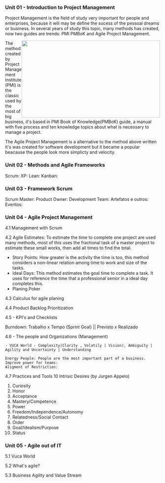 ### Unit 01 - Introduction to Project Management

Project Management is the field of study very important for people and enterprises, because it will may be define the sucess of the pessoal dreams or business.
In several years of study this topic, many methods has created, now two guides are trends: PMI PMBoK and Agile Project Management.


    
<img style="float: right;" src="https://doxplan.com/Imagens/Noticias/281_Banner.png" width="450" height="250">
    


The method created by Project Management Institute (PMI) is the classic used by the most of big business, it's based in PMI Book of Knowledge(PMBoK) guide, a manual with five process and ten knowledge topics about what is necessary to manage a project.
    
The Agile Project Management is a alternative to the method above written it's was created for software development but it became a popular beacause the people look more simplicty and velocity.





### Unit 02 - Methods and Agile Frameworks

  Scrum:
  XP:
  Lean:
  Kanban:






### Unit 03 - Framework Scrum

  Scrum Master:
  Product Owner:
  Development Team:
  Artefatos e outros:
  Eventos:







### Unit 04 - Agile Project Management

4.1 Management with Scrum

4.2 Agile Estimates:
    To estimate the time to complete one project are used many methods, most of this uses the fractional task of a master project to estimate these small works, then add all times to find the total.
    
   - Story Points: How greater is the activity the time is too, this method considers a non-linear relation among time to work and size of the tasks.
   - Ideal Days: This method estimates the goal time to complete a task. It uses for reference the time that a professional senior in a ideal day completes this.
   - Planing Poker
    
4.3 Calculus for agile planing

4.4 Product Backlog Prioritization

4.5 - KPI's and Checklists
   
   Burndown: Trabalho x Tempo (Sprint Goal) || Previsto x Realizado

4.6 - The people and Organizations (Management)

    - VUCA World - Complexity|Clarity , Volatily | Vision), Ambiguity | Agility and Uncertainty | Understanding
    
    Energy People: People are the most important part of a business.
    Improve power for teams:
    Aligment of Restriction:

4.7 Practices and Tools
  10 Intrisic Desires (by Jurgen Appelo)
  1. Curiosity
  2. Honor
  3. Acceptance
  4. Mastery/Competence
  5. Power
  6. Freedom/Independence/Autonomy
  7. Relatedness/Social Contact
  8. Order
  9. Goal/Idealism/Purpose
  10. Status



### Unit 05 - Agile out of IT

5.1 Vuca World

5.2 What's agile?

5.3 Business Agility and Value Stream




   
